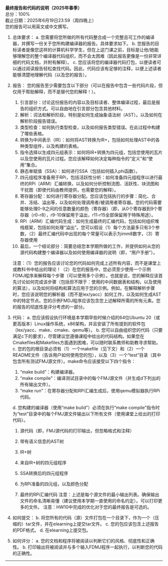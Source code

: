 **最终报告和代码的说明（2025年春季）**  
总分：100%  
截止日期：2025年6月19日23:59（周四晚上）  
您的报告可以用英文或中文撰写。

1. 总体要求：
   a. 您需要将您所做的所有代码整合成一个完整且可工作的编译器，并撰写一份关于您所构建编译器的报告。具体要求如下。
   b. 您报告的目标读者是像您这样的计算机科学学生，但在上这门课之前，目标是让他/她能够理解您的整个编译器代码组织，而不会太困难（因此报告更像是一份非常详细的代码文档，并附有解释）。
   c. 您应该将您的编译器代码打包，以便读者可以通过阅读报告轻松查找代码。因此，代码应该有足够的注释，以便上述读者能够清楚地理解代码（以及您的报告）。

2. 报告：
   您的报告至少需要包含以下部分（可以在报告中包含一些代码片段，但仅用于帮助解释，而不是替代您的解释！）。
   1. 引言部分：讨论这份报告的内容以及目标读者、整体编译过程，最后是报告的组织方式。可以自由地在引言部分包含其他材料。
   2. 解析：词法和解析阶段，特别是如何生成抽象语法树（AST）。以及如何在解析阶段报告错误。
   3. 类型检查：如何执行类型检查，以及如何报告类型错误。在此过程中构建了哪些表格。
   4. 转换为中间表示（IR）：如何将AST转换为IR+，包括如何处理AST中的各种类型组件，以及构建的表格。
   5. 指令选择以生成四元组表示：如何将IR+转换为四元组，包括您使用的瓦片以及您使用的瓦片过程。您应该解释如何决定每种指令的“定义”和“使用”集合。
   6. 静态单赋值（SSA）：如何进行SSA（包括如何插入phi函数）。
   7. 四元组程序准备用于RPi，包括活跃性分析：如何准备四元组程序以进行最终的RPi（ARM）汇编转换，以及如何分析控制流图、活跃性、块流图和干扰图（即使代码由教师提供，也需要您的解释）。
   8. 寄存器分配：如何进行寄存器分配。您应该包括执行的步骤：简化、合并、冻结、溢出等，以及如何处理调用者/被调用者寄存器。您的代码需要能够处理0-9之间的任意数量的颜色（寄存器）（即，从0个寄存器到9个寄存器（r0-r8），r9-10保留用于溢出，r11-r15全部保留用于特殊用途）。
   9. RPi（ARM）汇编代码生成：如何生成最终的汇编代码，包括如何组织堆栈框架，包括如何处理“溢出”。您可以假设（1）每个方法最多只有3个参数，（2）最终汇编代码中出现的每个常量可以表示为imm8数字，（3）寄存器使用
   10. 最后，一个结论部分：简要总结您本学期所做的工作，并提供如何从您的源代码构建整个编译器以及如何使用编译器的说明（即，“用户手册”）。

   注意：（1）您的报告应该讨论您的代码如何完成上述所有内容，而不是课堂上或教科书中给出的理论！（2）在您的报告中，您必须至少使用一个示例FDMJ程序来解释每个步骤（可以使用多个示例）。也就是说，您的解释应该首先讨论如何完成该步骤（包括但不限于：使用的中间数据表和结构，以及使用的算法），以及如何将结构和算法应用于您的示例。例如，在解释解析步骤时，您应该说明您的解析器（而不是lex/yacc）如何工作，以及如何生成AST中的特定节点。您的示例FMDJ程序应该包含您上述解释所需的所有元素。您的报告的彻底性是评分考虑的一部分。

3. 代码：
   a. 您应该假设执行环境是本学期早些时候介绍的64位Ubuntu 20（或更高版本）Linux操作系统，x86架构，并且安装了所有提到的软件包（lex/yacc、make、cmake、qemu等）。
   b. 您可以自由组织您的代码（只要满足c下的要求），尽管建议您遵循课程中给出的代码结构。如果您在Cmakefiles和Makefiles方面遇到困难，可以随时联系教师和助教寻求帮助。
   c. 您的包的根目录必须有（1）一个makefile（见下文）和（2）一个README文件（告诉用户如何使用您的包），以及（3）一个“test”目录（其中包含所有测试FMJ源文件）。make命令应该接受以下四个指令：
      1. “make build”：构建编译器。
      2. “make compile”：编译测试目录中的每个FMJ源文件（并生成d下列出的所有输出文件）。
      3. “make run”：在寄存器分配和RPi汇编生成后，使用qemu模拟器执行RPi代码。

   d. 您构建的编译器（使用“make build”）必须在执行“make compile”指令时为“test”目录中的每个FMJ源文件输出以下所有文件（使用课堂上给出的打印代码）。
      1. 源代码（即，FMJ源代码的打印输出，但忽略格式和注释）
      2. 带有语义信息的AST树
      3. IR+树
      4. 来自IR+树的四元组程序
      5. SSA转换后的四元组程序
      6. 为RPi准备的四元组，以及颜色分配

   4.  最终的RPi汇编代码
   注意：上述是每个源文件的最小输出列表。确保输出文件的命名清晰易懂（建议使用本学期一直使用的命名约定）。可以打印更多的文件。
   注意：HW10中完成的优化对于您的最终报告是可选的。

4. 如何提交：
   b. 将您所有的代码（源）文件打包在一个目录下，作为一个（压缩的）tar文件，并在elearning上提交tar文件。
   c. 您的包应该包含上述报告的PDF格式。
   d. 在elearning上提交包。

5. 如何评分：
   a. 您的文档和程序将被阅读以判断它们的风格、彻底性和正确性。
   b. 打印输出将被阅读并与多个输入FDMJ程序一起执行，以判断您的代码的正确性。

---